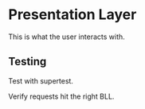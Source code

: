 # Presentation Layer

This is what the user interacts with.

## Testing

Test with supertest.

Verify requests hit the right BLL.
